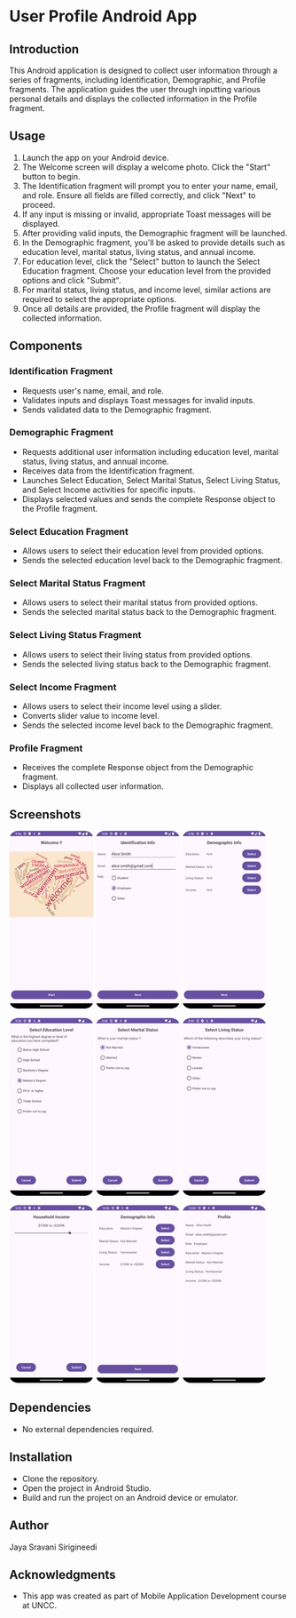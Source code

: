# User Profile Android App

## Introduction
This Android application is designed to collect user information through a series of fragments, including Identification, Demographic, and Profile fragments. The application guides the user through inputting various personal details and displays the collected information in the Profile fragment.

## Usage
1. Launch the app on your Android device.
2. The Welcome screen will display a welcome photo. Click the "Start" button to begin.
3. The Identification fragment will prompt you to enter your name, email, and role. Ensure all fields are filled correctly, and click "Next" to proceed.
4. If any input is missing or invalid, appropriate Toast messages will be displayed.
5. After providing valid inputs, the Demographic fragment will be launched.
6. In the Demographic fragment, you'll be asked to provide details such as education level, marital status, living status, and annual income.
7. For education level, click the "Select" button to launch the Select Education fragment. Choose your education level from the provided options and click "Submit".
8. For marital status, living status, and income level, similar actions are required to select the appropriate options.
9. Once all details are provided, the Profile fragment will display the collected information.

## Components
### Identification Fragment
- Requests user's name, email, and role.
- Validates inputs and displays Toast messages for invalid inputs.
- Sends validated data to the Demographic fragment.

### Demographic Fragment
- Requests additional user information including education level, marital status, living status, and annual income.
- Receives data from the Identification fragment.
- Launches Select Education, Select Marital Status, Select Living Status, and Select Income activities for specific inputs.
- Displays selected values and sends the complete Response object to the Profile fragment.

### Select Education Fragment
- Allows users to select their education level from provided options.
- Sends the selected education level back to the Demographic fragment.

### Select Marital Status Fragment
- Allows users to select their marital status from provided options.
- Sends the selected marital status back to the Demographic fragment.

### Select Living Status Fragment
- Allows users to select their living status from provided options.
- Sends the selected living status back to the Demographic fragment.

### Select Income Fragment
- Allows users to select their income level using a slider.
- Converts slider value to income level.
- Sends the selected income level back to the Demographic fragment.

### Profile Fragment
- Receives the complete Response object from the Demographic fragment.
- Displays all collected user information.

## Screenshots

![Screenshot 1](screenshots/screenshot1.jpeg)    ![Screenshot 2](screenshots/screenshot2.jpeg)    ![Screenshot 3](screenshots/screenshot3.jpeg)

![Screenshot 4](screenshots/screenshot4.jpeg)    ![Screenshot 5](screenshots/screenshot5.jpeg)    ![Screenshot 6](screenshots/screenshot6.jpeg)

![Screenshot 7](screenshots/screenshot7.jpeg)    ![Screenshot 8](screenshots/screenshot8.jpeg)    ![Screenshot 9](screenshots/screenshot9.jpeg)

## Dependencies

- No external dependencies required.

## Installation

- Clone the repository.
- Open the project in Android Studio.
- Build and run the project on an Android device or emulator.

## Author

Jaya Sravani Sirigineedi

## Acknowledgments

- This app was created as part of Mobile Application Development course at UNCC.

